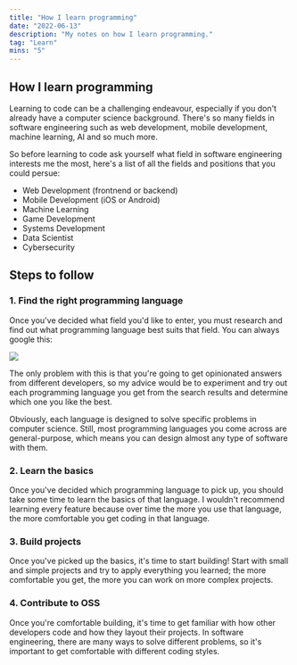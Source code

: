 ```yaml
---
title: "How I learn programming"
date: "2022-06-13"
description: "My notes on how I learn programming."
tag: "Learn"
mins: "5"
---
```


## How I learn programming

Learning to code can be a challenging endeavour, especially if you don't already have a computer science background. There's so many fields in software engineering such as web development, mobile development, machine learning, AI and so much more.

So before learning to code ask yourself what field in software engineering interests me the most, here's a list of all the fields and positions that you could persue:

- Web Development (frontnend or backend)
- Mobile Development (iOS or Android)
- Machine Learning
- Game Development
- Systems Development
- Data Scientist
- Cybersecurity

## Steps to follow

### 1. Find the right programming language

Once you've decided what field you'd like to enter, you must research and find out what programming language best suits that field. You can always google this:

![](/post/how-i-learn-programming/pic1.png)

The only problem with this is that you're going to get opinionated answers from different developers, so my advice would be to experiment and try out each programming language you get from the search results and determine which one you like the best.

Obviously, each language is designed to solve specific problems in computer science. Still, most programming languages you come across are general-purpose, which means you can design almost any type of software with them.

### 2. Learn the basics

Once you've decided which programming language to pick up, you should take some time to learn the basics of that language. I wouldn't recommend learning every feature because over time the more you use that language, the more comfortable you get coding in that language.

### 3. Build projects

Once you've picked up the basics, it's time to start building! Start with small and simple projects and try to apply everything you learned; the more comfortable you get, the more you can work on more complex projects.

### 4. Contribute to OSS

Once you're comfortable building, it's time to get familiar with how other developers code and how they layout their projects. In software engineering, there are many ways to solve different problems, so it's important to get comfortable with different coding styles.
